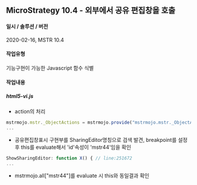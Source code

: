 ## MicroStrategy 10.4 - 외부에서 공유 편집창을 호출
#### 일시 / 솔루션 / 버전
2020-02-16, MSTR 10.4
#### 작업유형
기능구현이 가능한 Javascript 함수 식별
#### 작업내용
##### html5-vi.js  
* action의 처리
```javascript
mstrmojo.mstr._ObjectActions = mstrmojo.provide("mstrmojo.mstr._ObjectActions", { // line:241709
...
```
* 공유편집창표시 구현부를 SharingEditor명칭으로 검색 발견, breakpoint를 설정 후 this를 evaluate해서 'id'속성이 'mstr44'임을 확인
```javascript
ShowSharingEditor: function X() { // line:251672
...
```
* mstrmojo.all["mstr44"]를 evaluate 시 this와 동일결과 확인 